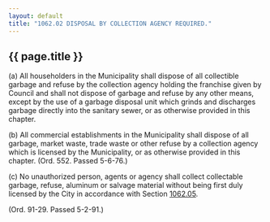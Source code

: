 ```yaml
---
layout: default 
title: "1062.02 DISPOSAL BY COLLECTION AGENCY REQUIRED."
---
```


{{ page.title }}
----------------

​(a) All householders in the Municipality shall dispose of all
collectible garbage and refuse by the collection agency holding the
franchise given by Council and shall not dispose of garbage and refuse
by any other means, except by the use of a garbage disposal unit which
grinds and discharges garbage directly into the sanitary sewer, or as
otherwise provided in this chapter.

​(b) All commercial establishments in the Municipality shall dispose of
all garbage, market waste, trade waste or other refuse by a collection
agency which is licensed by the Municipality, or as otherwise provided
in this chapter. (Ord. 552. Passed 5-6-76.)

​(c) No unauthorized person, agents or agency shall collect collectable
garbage, refuse, aluminum or salvage material without being first duly
licensed by the City in accordance with Section
[1062.05](45f5936c.html).

(Ord. 91-29. Passed 5-2-91.)
